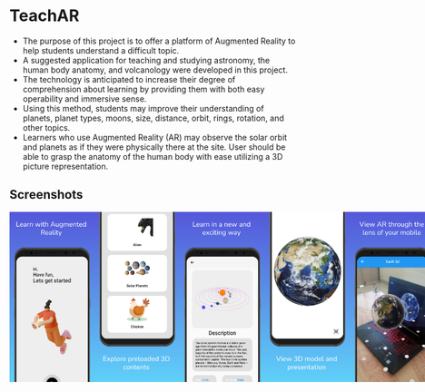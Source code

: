 # TeachAR

- The purpose of this project is to offer a platform of Augmented Reality to help students understand a difficult topic.
- A suggested application for teaching and studying astronomy, the human body anatomy, and volcanology were developed in this project.
- The technology is anticipated to increase their degree of comprehension about learning by providing them with both easy operability and immersive sense.
- Using this method, students may improve their understanding of planets, planet types, moons, size, distance, orbit, rings, rotation, and other topics.
- Learners who use Augmented Reality (AR) may observe the solar orbit and planets as if they were physically there at the site. User should be able to grasp the anatomy of the human body with ease utilizing a 3D picture representation.

## Screenshots
<p float="left" style="display: flex; gap: 0;">
<img src="Screenshots/1_WelcomeScreen.png"  width="150"/>
<img src="Screenshots/2_Menu.png"  width="150"/>
<img src="Screenshots/3_Info.png"  width="150"/>
<img src="Screenshots/4_ViewIn3D.png"  width="150"/>
<img src="Screenshots/5_ViewInAR.png"  width="150"/>
</p>

## 
